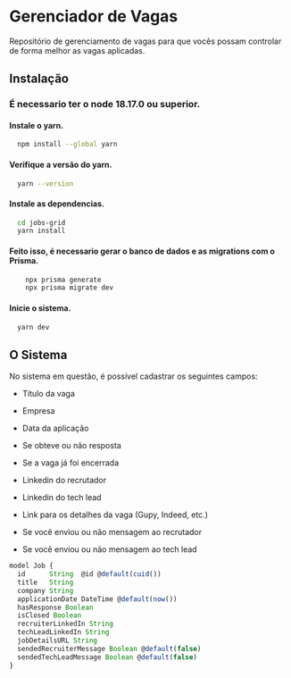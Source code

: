 
# Gerenciador de Vagas

Repositório de gerenciamento de vagas para que vocês possam controlar de forma melhor as vagas aplicadas.


## Instalação

### É necessario ter o node 18.17.0 ou superior.

#### Instale o yarn.
```bash
  npm install --global yarn
```
    
#### Verifique a versão do yarn.
```bash
  yarn --version
```
        
#### Instale as dependencias.
```bash
  cd jobs-grid
  yarn install
```

#### Feito isso, é necessario gerar o banco de dados e as migrations com o Prisma.

```bash
    npx prisma generate
    npx prisma migrate dev
```

#### Inicie o sistema.

```bash
  yarn dev
```

## O Sistema
No sistema em questão, é possível cadastrar os seguintes campos:

- Título da vaga

- Empresa

- Data da aplicação

- Se obteve ou não resposta

- Se a vaga já foi encerrada

- Linkedin do recrutador

- Linkedin do tech lead

- Link para os detalhes da vaga (Gupy, Indeed, etc.)

- Se você enviou ou não mensagem ao recrutador

- Se você enviou ou não mensagem ao tech lead

```js
model Job {
  id      String  @id @default(cuid())
  title   String
  company String
  applicationDate DateTime @default(now())
  hasResponse Boolean
  isClosed Boolean
  recruiterLinkedIn String
  techLeadLinkedIn String
  jobDetailsURL String
  sendedRecruiterMessage Boolean @default(false)
  sendedTechLeadMessage Boolean @default(false)
}
```
